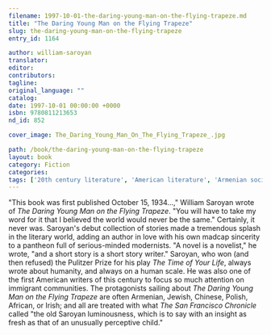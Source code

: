 ```yaml
---
filename: 1997-10-01-the-daring-young-man-on-the-flying-trapeze.md
title: "The Daring Young Man on the Flying Trapeze"
slug: the-daring-young-man-on-the-flying-trapeze
entry_id: 1164

author: william-saroyan
translator: 
editor: 
contributors: 
tagline: 
original_language: ""
catalog: 
date: 1997-10-01 00:00:00 +0000 
isbn: 9780811213653
nd_id: 852

cover_image: The_Daring_Young_Man_On_The_Flying_Trapeze_.jpg

path: /book/the-daring-young-man-on-the-flying-trapeze
layout: book
category: Fiction
categories: 
tags: ['20th century literature', 'American literature', 'Armenian society', 'Humanist writing', 'Immigration', 'Immigration in America']
---
```

"This book was first published October 15, 1934...," William Saroyan wrote of *The Daring Young Man on the Flying Trapeze*. "You will have to take my word for it that I believed the world would never be the same." Certainly, it never was. Saroyan's debut collection of stories made a tremendous splash in the literary world, adding an author in love with his own madcap sincerity to a pantheon full of serious-minded modernists. "A novel is a novelist," he wrote, "and a short story is a short story writer." Saroyan, who won (and then refused) the Pulitzer Prize for his play *The Time of Your Life*, always wrote about humanity, and always on a human scale. He was also one of the first American writers of this century to focus so much attention on immigrant communities. The protagonists sailing about *The Daring Young Man on the Flying Trapeze* are often Armenian, Jewish, Chinese, Polish, African, or Irish; and all are treated with what *The San Francisco Chronicle* called "the old Saroyan luminousness, which is to say with an insight as fresh as that of an unusually perceptive child."





